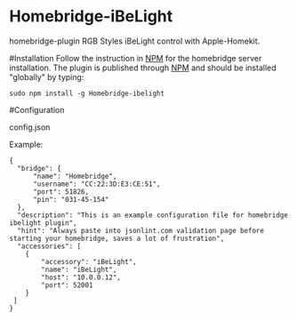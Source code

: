 # Homebridge-iBeLight
homebridge-plugin RGB Styles iBeLight control with Apple-Homekit. 

#Installation
Follow the instruction in [NPM](https://www.npmjs.com/package/homebridge) for the homebridge server 
installation. The plugin is published through [NPM](https://www.npmjs.com/package/homebridge-denon-rs232) and 
should be installed "globally" by typing:

    sudo npm install -g Homebridge-ibelight

#Configuration

config.json

Example:

    {
      "bridge": {
          "name": "Homebridge",
          "username": "CC:22:3D:E3:CE:51",
          "port": 51826,
          "pin": "031-45-154"
      },
      "description": "This is an example configuration file for homebridge ibelight plugin",
      "hint": "Always paste into jsonlint.com validation page before starting your homebridge, saves a lot of frustration",
      "accessories": [
        {
            "accessory": "iBeLight",
            "name": "iBeLight",
            "host": "10.0.0.12",
            "port": 52001
        }
     ]
    }

